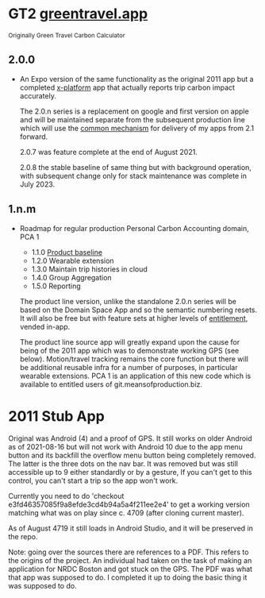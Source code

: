 # GT2 [greentravel.app](https://greentravel.app/doc)
<span style="font-size: 12px">Originally Green Travel Carbon Calculator</span>

## 2.0.0
   
- An Expo version of the same functionality as the original 2011 app but a completed [x-platform](https://apps.apple.com/ao/app/gt2-green-travel-carbon-app/id1583117880) app
  that actually reports trip carbon impact accurately.

  The 2.0.n series is a replacement on google and first version on apple and will be maintained
  separate from the subsequent production line which will use the [common mechanism](https://devops1.sameboat.network/sb-app) 
  for delivery of my apps from 2.1 forward.

  2.0.7 was feature complete at the end of August 2021.

  2.0.8 the stable baseline of same thing but with background operation, with subsequent change only for stack maintenance was complete in July 2023.

## 1.n.m

- Roadmap for regular production Personal Carbon Accounting domain, PCA 1

  - 1.1.0 [Product baseline](https://devops1.sameboat.network/sb-app)
  - 1.2.0 Wearable extension 
  - 1.3.0 Maintain trip histories in cloud
  - 1.4.0 Group Aggregation 
  - 1.5.0 Reporting

  The product line version, unlike the standalone 2.0.n series will be based on the Domain Space App and so the semantic numbering resets.
  It will also be free but with feature sets at higher levels of [entitlement](https://eg.meansofproduction.biz/eg/index.php/AKPERSON), vended in-app.

  The product line source app will greatly expand upon the cause for being of the 2011 app which was to demonstrate working GPS (see below).
  Motion/travel tracking remains the core function but there will be additional reusable infra for a number of purposes, in particular
  wearable extensions. PCA 1 is an application of this new code which is available to entitled users of git.meansofproduction.biz.
   

2011 Stub App
=============

  Original was Android (4) and a proof of GPS. It still works on older Android as of 2021-08-16 but 
  will not work with Android 10 due to the app menu button and its backfill the overflow menu 
  button being completely removed. The latter is the three  dots on the nav bar. It was
  removed but was still accessible up to 9 either standardly or by a gesture, If you can't get to this
  control, you can't start a trip so the app won't work.
   
  Currently you need to do 'checkout e3fd46357085f9a8efde3cd4b94a5a4f211ee2e4' to get a working version
  matching what was on play since c. 4709 (after cloning current master).

  As of August 4719 it still loads in Android Studio, and it will be preserved in the repo.

  Note: going over the sources there are references to a PDF. This refers to the origins of the project.
  An individual had taken on the task of making an application for NRDC Boston and got stuck on the GPS.
  The PDF was what that app was supposed to do. I completed it up to doing the basic thing it was supposed
  to do.
   

